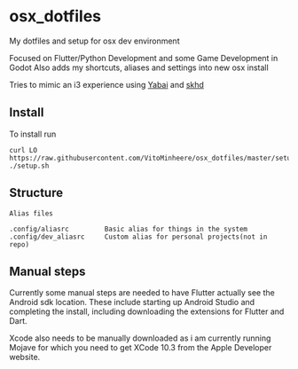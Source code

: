 # osx_dotfiles
My dotfiles and setup for osx dev environment

Focused on Flutter/Python Development and some Game Development in Godot
Also adds my shortcuts, aliases and settings into new osx install

Tries to mimic an i3 experience using [Yabai](https://github.com/koekeishiya/yabai) and [skhd](https://github.com/koekeishiya/skhd)

## Install

To install run 
```
curl LO https://raw.githubusercontent.com/VitoMinheere/osx_dotfiles/master/setup.sh
./setup.sh
```

## Structure

```
Alias files

.config/aliasrc         Basic alias for things in the system
.config/dev_aliasrc     Custom alias for personal projects(not in repo)

```

## Manual steps

Currently some manual steps are needed to have Flutter actually see the Android sdk location. These include starting up Android Studio and completing the install, including downloading the extensions for Flutter and Dart. 

Xcode also needs to be manually downloaded as i am currently running Mojave for which you need to get XCode 10.3 from the Apple Developer website. 
